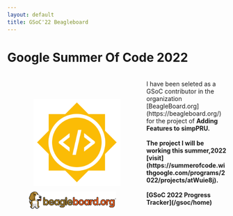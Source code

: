 ```yaml
---
layout: default
title: GSoC'22 Beagleboard
---
```


# Google Summer Of Code 2022
<!-- <img src="/assets/Gsoc_icon.png" alt="gsoc_icon" width="200"/> -->

<div class="row" style="float: left; padding: 50px">
  <div >
    <img src="/assets/Gsoc_icon.png" alt="gsoc_icon" width="200" style="padding: 10px"/>
  </div>
  <div>
    <img src="/assets/beagle_logo.png" alt="BeagleBoard" width="200"/>
  </div>
</div>
<br>
I have been seleted as a GSoC contributor in the organization [BeagleBoard.org](https://beagleboard.org/) for the project of <b>Adding Features to simpPRU<b>.
<br>
<br>
The project I will be working this summer,2022 [visit](https://summerofcode.withgoogle.com/programs/2022/projects/atWuie8j).
<br>
<br>
[GSoC 2022 Progress Tracker](/gsoc/home) 